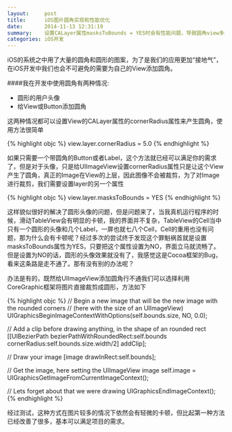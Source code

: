 ```yaml
---
layout:     post
title:      iOS图片圆角实现和性能优化
date:       2014-11-13 12:31:19
summary:    设置CALayer属性masksToBounds = YES时会有性能问题，导致圆角view多的地方卡顿，将其设置为NO, 并使用以下方法直接将图片切成圆角可以提高性能
categories: iOS开发
---
```


iOS的系统之中用了大量的圆角和圆形的图案，为了是我们的应用更加“接地气”，在iOS开发中我们也会不可避免的需要为自己的View添加圆角。

####我在开发中使用圆角有两种情况:

* 圆形的用户头像
* 给View或Button添加圆角

这两种情况都可以设置View的CALayer属性的cornerRadius属性来产生圆角，使用方法很简单

{% highlight objc %}
view.layer.cornerRadius = 5.0
{% endhighlight %}

如果只需要一个带圆角的Button或者Label，这个方法就已经可以满足你的需求了，但是对于头像，只是给UIImageView设置cornerRadius属性只是让这个View产生了圆角，真正的Image在View的上层，因此图像不会被裁剪，为了对Image进行裁剪，我们需要设置layer的另一个属性

{% highlight objc %}
view.layer.masksToBounds = YES
{% endhighlight %}

这样貌似很好的解决了圆形头像的问题，但是问题来了，当我真机运行程序的时候，滑动TableView会有明显的卡顿，我的界面并不复杂，TableView的Cell当中只有一个圆形的头像和几个Label，一屏也就七八个Cell，Cell的重用也没有问题，那为什么会有卡顿呢？经过多次的尝试终于发现这个罪魁祸首就是设置masksToBounds属性为YES，只要把这个属性设置为NO，界面立马就流畅了。但是设置为NO的话，圆形的头像效果就没有了，我感觉这是Cocoa框架的Bug，看来这条路是走不通了。那有没有别的办法呢？

办法是有的，既然给UIImageView添加圆角行不通我们可以选择利用CoreGraphic框架将图片直接裁剪成圆形，方法如下

{% highlight objc %}
// Begin a new image that will be the new image with the rounded corners
// (here with the size of an UIImageView)
UIGraphicsBeginImageContextWithOptions(self.bounds.size, NO, 0.0);

// Add a clip before drawing anything, in the shape of an rounded rect
[[UIBezierPath bezierPathWithRoundedRect:self.bounds cornerRadius:self.bounds.size.width/2] addClip];
                                        
// Draw your image
[image drawInRect:self.bounds];
            
// Get the image, here setting the UIImageView image
self.image = UIGraphicsGetImageFromCurrentImageContext();
            
// Lets forget about that we were drawing
UIGraphicsEndImageContext();
{% endhighlight %}

经过测试，这种方式在图片较多的情况下依然会有轻微的卡顿，但比起第一种方法已经改善了很多，基本可以满足项目的需求。
